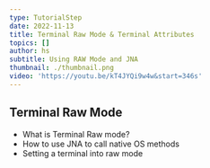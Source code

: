```yaml
---
type: TutorialStep
date: 2022-11-13
title: Terminal Raw Mode & Terminal Attributes
topics: []
author: hs
subtitle: Using RAW Mode and JNA
thumbnail: ./thumbnail.png
video: 'https://youtu.be/kT4JYQi9w4w&start=346s'
---
```


## Terminal Raw Mode 

- What is Terminal Raw mode?
- How to use JNA to call native OS methods
- Setting a terminal into raw mode
